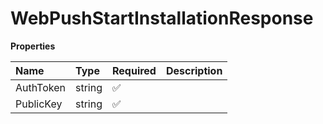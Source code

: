 # WebPushStartInstallationResponse

**Properties**

| Name      | Type   | Required | Description |
| :-------- | :----- | :------- | :---------- |
| AuthToken | string | ✅       |             |
| PublicKey | string | ✅       |             |
